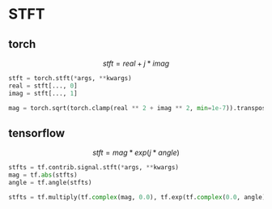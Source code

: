 # STFT

## torch

$$
stft = real + j * imag
$$

```Python
stft = torch.stft(*args, **kwargs)
real = stft[..., 0]
imag = stft[..., 1]

mag = torch.sqrt(torch.clamp(real ** 2 + imag ** 2, min=1e-7)).transpose(2, 1)  # (..., frames, fft_size // 2 + 1)
```

## tensorflow

$$
stft = mag * exp(j * angle) 
$$

```Python
stfts = tf.contrib.signal.stft(*args, **kwargs)  
mag = tf.abs(stfts)  
angle = tf.angle(stfts)  

stfts = tf.multiply(tf.complex(mag, 0.0), tf.exp(tf.complex(0.0, angle)))  # (..., frames, fft_size // 2 + 1) # 有待考证
```
